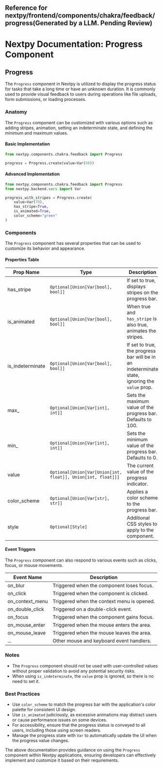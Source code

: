 ##  Reference for nextpy/frontend/components/chakra/feedback/progress(Generated by a LLM. Pending Review)

# Nextpy Documentation: Progress Component

## Progress

The `Progress` component in Nextpy is utilized to display the progress status for tasks that take a long time or have an unknown duration. It is commonly used to provide visual feedback to users during operations like file uploads, form submissions, or loading processes.

### Anatomy

The `Progress` component can be customized with various options such as adding stripes, animation, setting an indeterminate state, and defining the minimum and maximum values.

#### Basic Implementation

```python
from nextpy.components.chakra.feedback import Progress

progress = Progress.create(value=Var(50))
```

#### Advanced Implementation

```python
from nextpy.components.chakra.feedback import Progress
from nextpy.backend.vars import Var

progress_with_stripes = Progress.create(
    value=Var(70),
    has_stripe=True,
    is_animated=True,
    color_scheme="green"
)
```

### Components

The `Progress` component has several properties that can be used to customize its behavior and appearance.

#### Properties Table

| Prop Name          | Type                          | Description                                                                                   |
|--------------------|-------------------------------|-----------------------------------------------------------------------------------------------|
| has_stripe         | `Optional[Union[Var[bool], bool]]` | If set to true, displays stripes on the progress bar.                                          |
| is_animated        | `Optional[Union[Var[bool], bool]]` | When true and `has_stripe` is also true, animates the stripes.                                |
| is_indeterminate   | `Optional[Union[Var[bool], bool]]` | If set to true, the progress bar will be in an indeterminate state, ignoring the `value` prop.|
| max_               | `Optional[Union[Var[int], int]]`   | Sets the maximum value of the progress bar. Defaults to 100.                                  |
| min_               | `Optional[Union[Var[int], int]]`   | Sets the minimum value of the progress bar. Defaults to 0.                                    |
| value              | `Optional[Union[Var[Union[int, float]], Union[int, float]]]` | The current value of the progress indicator.                                                  |
| color_scheme       | `Optional[Union[Var[str], str]]`   | Applies a color scheme to the progress bar.                                                   |
| style              | `Optional[Style]`               | Additional CSS styles to apply to the component.                                              |

#### Event Triggers

The `Progress` component can also respond to various events such as clicks, focus, or mouse movements.

| Event Name          | Description                                  |
|---------------------|----------------------------------------------|
| on_blur             | Triggered when the component loses focus.    |
| on_click            | Triggered when the component is clicked.     |
| on_context_menu     | Triggered when the context menu is opened.   |
| on_double_click     | Triggered on a double-click event.           |
| on_focus            | Triggered when the component gains focus.    |
| on_mouse_enter      | Triggered when the mouse enters the area.    |
| on_mouse_leave      | Triggered when the mouse leaves the area.    |
| ...                 | Other mouse and keyboard event handlers.     |

### Notes

- The `Progress` component should not be used with user-controlled values without proper validation to avoid any potential security risks.
- When using `is_indeterminate`, the `value` prop is ignored, so there is no need to set it.

### Best Practices

- Use `color_scheme` to match the progress bar with the application's color palette for consistent UI design.
- Use `is_animated` judiciously, as excessive animations may distract users or cause performance issues on some devices.
- For accessibility, ensure that the progress status is conveyed to all users, including those using screen readers.
- Manage the progress state with `Var` to automatically update the UI when the progress value changes.

The above documentation provides guidance on using the `Progress` component within Nextpy applications, ensuring developers can effectively implement and customize it based on their requirements.
